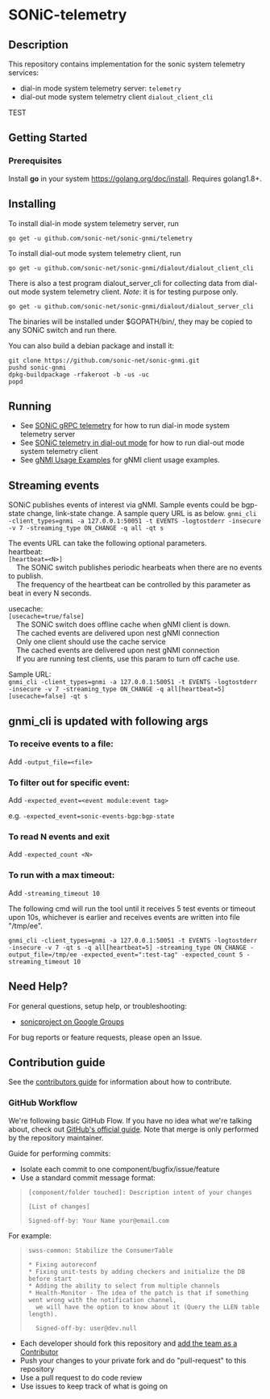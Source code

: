 # SONiC-telemetry

## Description
This repository contains implementation for the sonic system telemetry services:
- dial-in mode system telemetry server: `telemetry`
- dial-out mode system telemetry client `dialout_client_cli`

TEST

## Getting Started

### Prerequisites

Install __go__ in your system https://golang.org/doc/install. Requires golang1.8+.

## Installing

To install dial-in mode system telemetry server, run

    go get -u github.com/sonic-net/sonic-gnmi/telemetry

To install dial-out mode system telemetry client, run

    go get -u github.com/sonic-net/sonic-gnmi/dialout/dialout_client_cli

There is also a test program dialout_server_cli for collecting data from dial-out mode system telemetry client. _Note_: it is for testing purpose only.

    go get -u github.com/sonic-net/sonic-gnmi/dialout/dialout_server_cli

The binaries will be installed under $GOPATH/bin/, they may be copied to any SONiC switch and run there.

You can also build a debian package and install it:

    git clone https://github.com/sonic-net/sonic-gnmi.git
    pushd sonic-gnmi
    dpkg-buildpackage -rfakeroot -b -us -uc
    popd

## Running
* See [SONiC gRPC telemetry](./doc/grpc_telemetry.md) for how to run dial-in mode system telemetry server
* See [SONiC telemetry in dial-out mode](./doc/dialout.md) for how to run dial-out mode system telemetry client
* See [gNMI Usage Examples](./doc/gNMI_usage_examples.md) for gNMI client usage examples.

## Streaming events
SONiC publishes events of interest via gNMI.
Sample events could be bgp-state change, link-state change.
A sample query URL is as below.
    `gnmi_cli -client_types=gnmi -a 127.0.0.1:50051 -t EVENTS -logtostderr -insecure -v 7 -streaming_type ON_CHANGE -q all -qt s`

The events URL can take the following optional parameters.<br/>
heartbeat:<br/>
    `[heartbeat=<N>]`
<br/>
&nbsp;&nbsp;&nbsp;&nbsp;The SONiC switch publishes periodic hearbeats when there are no events to publish.<br/>
&nbsp;&nbsp;&nbsp;&nbsp;The frequency of the heartbeat can be controlled by this parameter as beat in every N seconds.<br/>

usecache:<br/>
    `[usecache=true/false]`
<br/>
&nbsp;&nbsp;&nbsp;&nbsp;The SONiC switch does offline cache when gNMI client is down.<br/>
&nbsp;&nbsp;&nbsp;&nbsp;The cached events are delivered upon nest gNMI connection<br/>
&nbsp;&nbsp;&nbsp;&nbsp;Only one client should use the cache service<br/>
&nbsp;&nbsp;&nbsp;&nbsp;The cached events are delivered upon nest gNMI connection<br/>
&nbsp;&nbsp;&nbsp;&nbsp;If you are running test clients, use this param to turn off cache use.<br/>

Sample URL: <br/>
`gnmi_cli -client_types=gnmi -a 127.0.0.1:50051 -t EVENTS -logtostderr -insecure -v 7 -streaming_type ON_CHANGE -q all[heartbeat=5][usecache=false] -qt s`

## gnmi_cli is updated with following args
### To receive events to a file:
Add `-output_file=<file>`

### To filter out for specific event:
Add `-expected_event=<event module:event tag>`

e.g. `-expected_event=sonic-events-bgp:bgp-state`

### To read N events and exit
Add `-expected_count <N>`

### To run with a max timeout:
Add `-streaming_timeout 10`

The following cmd will run the tool until it receives 5 test events or timeout upon 10s, whichever is earlier and receives events are written into file "/tmp/ee".

`gnmi_cli -client_types=gnmi -a 127.0.0.1:50051 -t EVENTS -logtostderr -insecure -v 7 -qt s -q all[heartbeat=5] -streaming_type ON_CHANGE -output_file=/tmp/ee -expected_event=":test-tag" -expected_count 5 -streaming_timeout 10`

## Need Help?

For general questions, setup help, or troubleshooting:
- [sonicproject on Google Groups](https://groups.google.com/d/forum/sonicproject)

For bug reports or feature requests, please open an Issue.

## Contribution guide

See the [contributors guide](https://github.com/Azure/SONiC/blob/gh-pages/CONTRIBUTING.md) for information about how to contribute.

### GitHub Workflow

We're following basic GitHub Flow. If you have no idea what we're talking about, check out [GitHub's official guide](https://guides.github.com/introduction/flow/). Note that merge is only performed by the repository maintainer.

Guide for performing commits:

* Isolate each commit to one component/bugfix/issue/feature
* Use a standard commit message format:

>     [component/folder touched]: Description intent of your changes
>
>     [List of changes]
>
> 	  Signed-off-by: Your Name your@email.com

For example:

>     swss-common: Stabilize the ConsumerTable
>
>     * Fixing autoreconf
>     * Fixing unit-tests by adding checkers and initialize the DB before start
>     * Adding the ability to select from multiple channels
>     * Health-Monitor - The idea of the patch is that if something went wrong with the notification channel,
>       we will have the option to know about it (Query the LLEN table length).
>
>       Signed-off-by: user@dev.null


* Each developer should fork this repository and [add the team as a Contributor](https://help.github.com/articles/adding-collaborators-to-a-personal-repository)
* Push your changes to your private fork and do "pull-request" to this repository
* Use a pull request to do code review
* Use issues to keep track of what is going on
